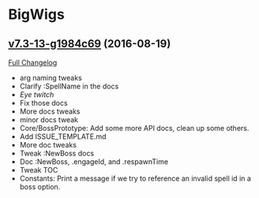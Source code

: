 # BigWigs

## [v7.3-13-g1984c69](https://github.com/BigWigsMods/BigWigs/tree/1984c699e9ece1c348e84bddb01f1ac5dc41ec5c) (2016-08-19) [](#top)
[Full Changelog](https://github.com/BigWigsMods/BigWigs/compare/v7.3...1984c699e9ece1c348e84bddb01f1ac5dc41ec5c)

-   arg naming tweaks  
-   Clarify :SpellName in the docs  
-   *Eye twitch*  
-   Fix those docs  
-   More docs tweaks  
-   minor docs tweak  
-   Core/BossPrototype: Add some more API docs, clean up some others.  
-   Add ISSUE_TEMPLATE.md  
-   More doc tweaks  
-   Tweak :NewBoss docs  
-   Doc :NewBoss, .engageId, and .respawnTime  
-   Tweak TOC  
-   Constants: Print a message if we try to reference an invalid spell id in a boss option.  
